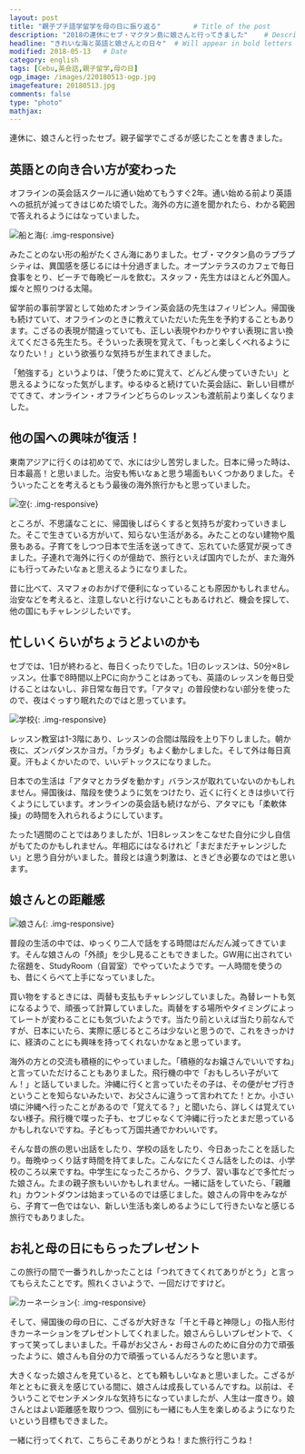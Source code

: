 ```yaml
---
layout: post
title: "親子プチ語学留学を母の日に振り返る"        # Title of the post
description: "2018の連休にセブ・マクタン島に娘さんと行ってきました"    # Description of the post, used for Facebook Opengraph & Twitter
headline: "きれいな海と英語と娘さんとの日々"  # Will appear in bold letters on top of the post
modified: 2018-05-13   # Date
category: english
tags: [Cebu,英会話,親子留学,母の日]
ogp_image: /images/220180513-ogp.jpg
imagefeature: 20180513.jpg
comments: false
type: "photo"
mathjax:
---
```


連休に、娘さんと行ったセブ。親子留学でこざるが感じたことを書きました。

## 英語との向き合い方が変わった

オフラインの英会話スクールに通い始めてもうすぐ2年。通い始める前より英語への抵抗が減ってきはじめた頃でした。海外の方に道を聞かれたら、わかる範囲で答えれるようにはなっていました。

![船と海](/images/20180513_2.jpg){: .img-responsive}

みたことのない形の船がたくさん海にありました。セブ・マクタン島のラプラプシティは、異国感を感じるには十分過ぎました。オープンテラスのカフェで毎日食事をとり、ビーチで毎晩ビールを飲む。スタッフ・先生方はほとんど外国人。燦々と照りつける太陽。

留学前の事前学習として始めたオンライン英会話の先生はフィリピン人。帰国後も続けていて、オフラインのときに教えていただいた先生を予約することもあります。こざるの表現が間違っていても、正しい表現やわかりやすい表現に言い換えてくださる先生たち。そういった表現を覚えて、「もっと楽しくべれるようになりたい！」という欲張りな気持ちが生まれてきました。

「勉強する」というよりは、「使うために覚えて、どんどん使っていきたい」と思えるようになった気がします。ゆるゆると続けていた英会話に、新しい目標がでてきて、オンライン・オフラインどちらのレッスンも渡航前より楽しくなりました。

<h2>他の国への興味が復活！</h2>

東南アジアに行くのは初めてで、水には少し苦労しました。日本に帰った時は、日本最高！と思いました。治安も怖いなぁと思う場面もいくつかありました。そういったことを考えるともう最後の海外旅行かもと思っていました。

![空](/images/20180513_1.jpg){: .img-responsive}

ところが、不思議なことに、帰国後しばらくすると気持ちが変わっていきました。そこで生きている方がいて、知らない生活がある。みたことのない建物や風景もある。子育てをしつつ日本で生活を送ってきて、忘れていた感覚が戻ってきました。子連れで海外に行くのが億劫で、旅行といえば国内でしたが、また海外にも行ってみたいなぁと思えるようになりました。

昔に比べて、スマフォのおかげで便利になっていることも原因かもしれません。治安などを考えると、注意しないと行けないこともあるけれど、機会を探して、他の国にもチャレンジしたいです。

<h2>忙しいくらいがちょうどよいのかも</h2>

セブでは、1日が終わると、毎日くったりでした。1日のレッスンは、50分×8レッスン。仕事で8時間以上PCに向かうことはあっても、英語のレッスンを毎日受けることはないし、非日常な毎日です。「アタマ」の普段使わない部分を使ったので、夜はぐっすり眠れたのではと思っています。

![学校](/images/20180513_4.jpg){: .img-responsive}

レッスン教室は1-3階にあり、レッスンの合間は階段を上り下りしました。朝か夜に、ズンバダンスかヨガ。「カラダ」もよく動かしました。そして外は毎日真夏。汗もよくかいたので、いいデトックスになりました。

日本での生活は「アタマとカラダを動かす」バランスが取れていないのかもしれません。帰国後は、階段を使うように気をつけたり、近くに行くときは歩いて行くようにしています。オンラインの英会話も続けながら、アタマにも「柔軟体操」の時間を入れられるようにしています。

たった1週間のことではありましたが、1日8レッスンをこなせた自分に少し自信がもてたのかもしれません。年相応にはなるけれど「まだまだチャレンジしたい」と思う自分がいました。普段とは違う刺激は、ときどき必要なのではと思います。

<h2>娘さんとの距離感</h2>

![娘さん](/images/20180513_6.jpg){: .img-responsive}

普段の生活の中では、ゆっくり二人で話をする時間はだんだん減ってきています。そんな娘さんの「外顔」を少し見ることもできました。GW用に出されていた宿題を、StudyRoom（自習室）でやっていたようです。一人時間を使うのも、昔にくらべて上手になっていました。

買い物をするときには、両替も支払もチャレンジしていました。為替レートも気になるようで、頑張って計算していました。両替をする場所やタイミングによってレートが変わることにも気づいたようです。当たり前といえば当たり前なんですが、日本にいたら、実際に感じるところは少ないと思うので、これをきっかけに、経済のことにも興味を持ってくれないかなぁと思っています。

海外の方との交流も積極的にやっていました。「積極的なお嬢さんでいいですね」と言っていただけることもありました。飛行機の中で「おもしろい子がいてん！」と話していました。沖縄に行くと言っていたその子は、その便がセブ行きということを知らないみたいで、お父さんに違うって言われてた！とか。小さい頃に沖縄へ行ったことがあるので「覚えてる？」と聞いたら、詳しくは覚えていない様子。飛行機で喋った子も、セブじゃなくて沖縄に行ったとまだ思っているかもしれないですね。子どもって万国共通でかわいいです。

そんな昔の旅の思い出話をしたり、学校の話をしたり、今日あったことを話したり。毎晩ゆっくり話す時間を持てました。こんなにたくさん話をしたのは、小学校のころ以来ですね。中学生になったころから、クラブ、習い事などで多忙だった娘さん。たまの親子旅もいいかもしれません。一緒に話をしていたら、「親離れ」カウントダウンは始まっているのでは感じました。娘さんの背中をみながら、子育て一色ではない、新しい生活も楽しめるようにして行きたいなと感じる旅行でもありました。

<h2>お礼と母の日にもらったプレゼント</h2>

この旅行の間で一番うれしかったことは「つれてきてくれてありがとう」と言ってもらえたことです。照れくさいようで、一回だけですけど。

![カーネーション](/images/20180513_5.jpg){: .img-responsive}

そして、帰国後の母の日に、こざるが大好きな「千と千尋と神隠し」の指人形付きカーネーションをプレゼントしてくれました。娘さんらしいプレゼントで、くすって笑ってしまいました。千尋がお父さん・お母さんのために自分の力で頑張ったように、娘さんも自分の力で頑張っているんだろうなと思います。

大きくなった娘さんを見ていると、とても頼もしいなぁと思いました。こざるが年とともに衰えを感じている間に、娘さんは成長しているんですね。以前は、そういうことでセンチメンタルな気持ちになっていましたが、人生は一度きり。娘さんとはよい距離感を取りつつ、個別にも一緒にも人生を楽しめるようになりたいという目標もできました。

一緒に行ってくれて、こちらこそありがとうね！また旅行行こうね！
